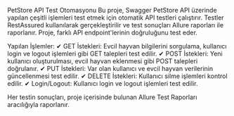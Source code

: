 PetStore API Test Otomasyonu
Bu proje, Swagger PetStore API üzerinde yapılan çeşitli işlemleri test etmek için otomatik API testleri çalıştırır. Testler RestAssured kullanılarak gerçekleştirilir ve test sonuçları Allure raporları ile raporlanır. Proje, farklı API endpoint'lerinin doğruluğunu test eder.

Yapılan İşlemler:
✔ GET İstekleri: Evcil hayvan bilgilerini sorgulama, kullanıcı login ve logout işlemleri gibi GET talepleri test edilir.
✔ POST İstekleri: Yeni kullanıcı oluşturulması, evcil hayvan eklenmesi gibi POST talepleri doğrulanır.
✔ PUT İstekleri: Var olan kullanıcı ve evcil hayvan verilerinin güncellenmesi test edilir.
✔ DELETE İstekleri: Kullanıcı silme işlemleri kontrol edilir.
✔ Login/Logout: Kullanıcı login ve logout işlemleri test edilir.

Her testin sonuçları, proje içerisinde bulunan Allure Test Raporları aracılığıyla raporlanır.
